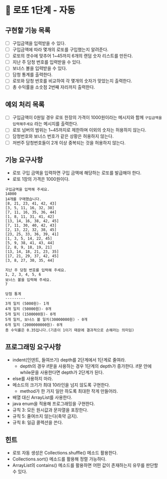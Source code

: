 # 🚀 로또 1단계 - 자동

## 구현할 기능 목록
- [ ] 구입금액을 입력받을 수 있다.
- [ ] 구입금액에 따라 몇개의 로또를 구입했는지 알려준다.
- [ ] 로또의 갯수에 맞추어 1~45까지 6개의 랜덤 숫자 리스트를 만든다.
- [ ] 지난 주 담청 번호를 입력받을 수 있다.
- [ ] 보너스 볼을 입력받을 수 있다.
- [ ] 담청 통계를 출력한다.
- [ ] 로또와 담청 번호를 비교하여 각 몇개의 숫자가 맞았는지 출력한다.
- [ ] 총 수익률을 소숫점 2번째 자리까지 출력한다.

## 예외 처리 목록
- [ ] 구입금액이 0원일 경우 로또 한장의 가격이 1000원이라는 메시지와 함께 `구입금액을 입력해주세요` 라는 메시지를 출력한다.
- [ ] 로또 넘버의 범위는 1~45까지로 제한하며 이외의 숫자는 허용하지 않는다.
- [ ] 담청번호와 보너스 번호가 같은 상황은 허용하지 않는다.
- [ ] 저번주 담청번호들이 2개 이상 중복되는 것을 허용하지 않는다. 

## 기능 요구사항
- 로또 구입 금액을 입력하면 구입 금액에 해당하는 로또를 발급해야 한다.
- 로또 1장의 가격은 1000원이다.

```
구입금액을 입력해 주세요.
14000
14개를 구매했습니다.
[8, 21, 23, 41, 42, 43]
[3, 5, 11, 16, 32, 38]
[7, 11, 16, 35, 36, 44]
[1, 8, 11, 31, 41, 42]
[13, 14, 16, 38, 42, 45]
[7, 11, 30, 40, 42, 43]
[2, 13, 22, 32, 38, 45]
[23, 25, 33, 36, 39, 41]
[1, 3, 5, 14, 22, 45]
[5, 9, 38, 41, 43, 44]
[2, 8, 9, 18, 19, 21]
[13, 14, 18, 21, 23, 35]
[17, 21, 29, 37, 42, 45]
[3, 8, 27, 30, 35, 44]

지난 주 당첨 번호를 입력해 주세요.
1, 2, 3, 4, 5, 6
보너스 볼을 입력해 주세요.
7
  
당첨 통계
---------
3개 일치 (5000원)- 1개
4개 일치 (50000원)- 0개
5개 일치 (1500000원)- 0개
5개 일치, 보너스 볼 일치(30000000원) - 0개
6개 일치 (2000000000원)- 0개
총 수익률은 0.35입니다.(기준이 1이기 때문에 결과적으로 손해라는 의미임)
```

## 프로그래밍 요구사항
- indent(인덴트, 들여쓰기) depth를 2단계에서 1단계로 줄여라.
  - depth의 경우 if문을 사용하는 경우 1단계의 depth가 증가한다. if문 안에 while문을 사용한다면 depth가 2단계가 된다.
- else를 사용하지 마라.
- 메소드의 크기가 최대 10라인을 넘지 않도록 구현한다.
  - method가 한 가지 일만 하도록 최대한 작게 만들어라.
- 배열 대신 ArrayList를 사용한다.
- java enum을 적용해 프로그래밍을 구현한다.
- 규칙 3: 모든 원시값과 문자열을 포장한다.
- 규칙 5: 줄여쓰지 않는다(축약 금지).
- 규칙 8: 일급 콜렉션을 쓴다.

## 힌트
- 로또 자동 생성은 Collections.shuffle() 메소드 활용한다.
- Collections.sort() 메소드를 활용해 정렬 가능하다.
- ArrayList의 contains() 메소드를 활용하면 어떤 값이 존재하는지 유무를 판단할 수 있다.